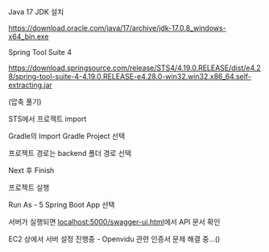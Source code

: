 Java 17 JDK 설치

https://download.oracle.com/java/17/archive/jdk-17.0.8_windows-x64_bin.exe

Spring Tool Suite 4

https://download.springsource.com/release/STS4/4.19.0.RELEASE/dist/e4.28/spring-tool-suite-4-4.19.0.RELEASE-e4.28.0-win32.win32.x86_64.self-extracting.jar

(압축 풀기)

STS에서 프로젝트 import

Gradle의 Import Gradle Project 선택

프로젝트 경로는 backend 폴더 경로 선택

Next 후 Finish


프로젝트 실행

Run As - 5 Spring Boot App 선택

서버가 실행되면 [localhost:5000/swagger-ui.html](http://localhost:5000/swagger-ui.html)에서 API 문서 확인

EC2 상에서 서버 설정 진행중 - Openvidu 관련 인증서 문제 해결 중...()
